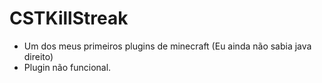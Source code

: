 # CSTKillStreak

* Um dos meus primeiros plugins de minecraft (Eu ainda não sabia java direito)
* Plugin não funcional.
